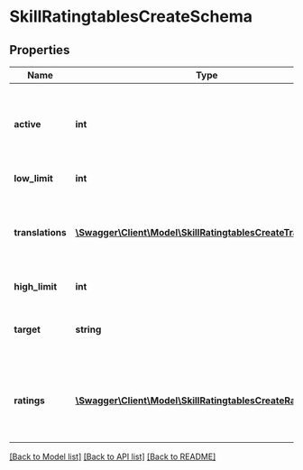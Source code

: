 # SkillRatingtablesCreateSchema

## Properties
Name | Type | Description | Notes
------------ | ------------- | ------------- | -------------
**active** | **int** | If the created rating scale should be active 1 &#x3D; active 0 &#x3D; inactive. Default - 1 | [optional] 
**low_limit** | **int** | Low limit of the scale | [optional] 
**translations** | [**\Swagger\Client\Model\SkillRatingtablesCreateTranslations**](SkillRatingtablesCreateTranslations.md) | Array of translations, the system default language translation is mandatory | 
**high_limit** | **int** | High limit of the scale | [optional] 
**target** | **string** | Rating scale target - &#39;evaluation&#39;, &#39;kpi&#39;. Default - &#39;evaluation&#39; | [optional] 
**ratings** | [**\Swagger\Client\Model\SkillRatingtablesCreateRatings**](SkillRatingtablesCreateRatings.md) | List with ratings. Rating key(integer) should point to rating weight(value) | 

[[Back to Model list]](../README.md#documentation-for-models) [[Back to API list]](../README.md#documentation-for-api-endpoints) [[Back to README]](../README.md)


